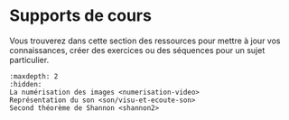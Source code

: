 # Supports de cours

Vous trouverez dans cette section des ressources pour mettre à jour vos connaissances, créer des exercices ou des séquences pour un sujet particulier.


```{toctree}
:maxdepth: 2
:hidden:
La numérisation des images <numerisation-video>
Représentation du son <son/visu-et-ecoute-son>
Second théorème de Shannon <shannon2>
```
